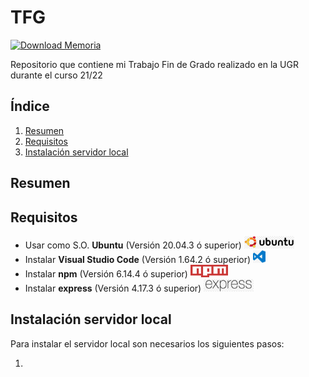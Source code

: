 # TFG

[![Download Memoria](https://img.shields.io/badge/Download-PDF-brightgreen.svg)](https://github.com/Mario-Carmona/TFG/raw/main/Memoria/proyecto.pdf)

Repositorio que contiene mi Trabajo Fin de Grado realizado en la UGR durante el curso 21/22

## Índice

1. [Resumen](#resumen)
1. [Requisitos](#requisitos)
1. [Instalación servidor local](#instalación-servidor-local)

## Resumen



## Requisitos

- Usar como S.O. **Ubuntu** (Versión 20.04.3 ó superior) [<img src="./image_readme/logo_ubuntu.jpg" alt="Logo ubuntu" width="80" height="20"/>](https://ubuntu.com/download/desktop)
- Instalar **Visual Studio Code** (Versión 1.64.2 ó superior) [<img src="./image_readme/logo_vscode.jpg" alt="Logo vscode" width="20" height="20"/>](https://code.visualstudio.com/download)
- Instalar **npm** (Versión 6.14.4 ó superior) [<img src="./image_readme/logo_npm.png" alt="Logo npm" width="60" height="20"/>](https://www.npmjs.com/)
- Instalar **express** (Versión 4.17.3 ó superior) [<img src="./image_readme/logo_express.jpg" alt="Logo express" width="80" height="20"/>](https://www.npmjs.com/package/express)


## Instalación servidor local

Para instalar el servidor local son necesarios los siguientes pasos:

1. 
